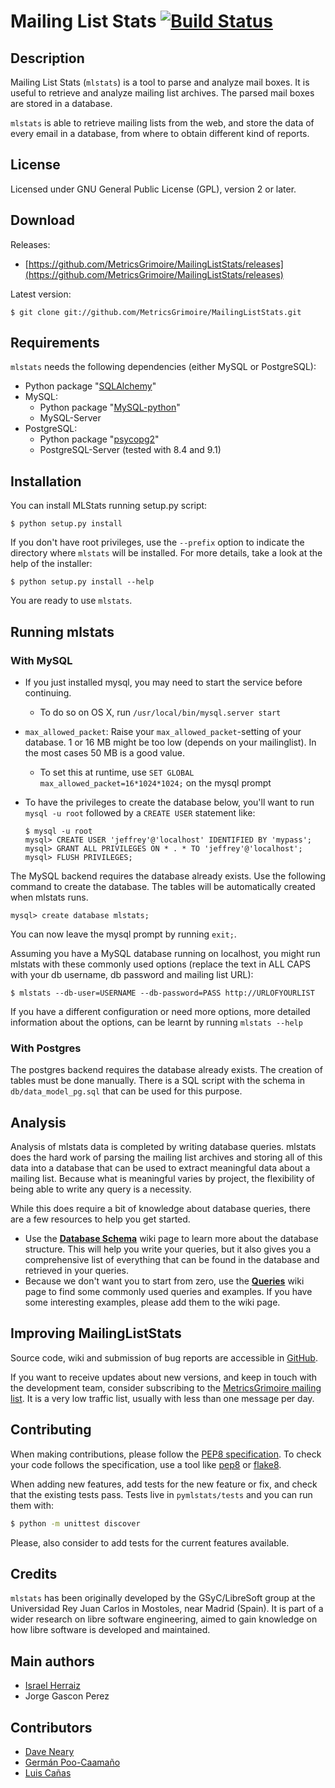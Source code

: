 Mailing List Stats [![Build Status](https://travis-ci.org/MetricsGrimoire/MailingListStats.svg?branch=master)](https://travis-ci.org/MetricsGrimoire/MailingListStats)
==================

Description
-----------
Mailing List Stats (`mlstats`) is a tool to parse and analyze mail boxes.
It is useful to retrieve and analyze mailing list archives.  The parsed
mail boxes are stored in a database.

`mlstats` is able to retrieve mailing lists from the web,
and store the data of every email in a database, from where to obtain
different kind of reports.

License
-------

Licensed under GNU General Public License (GPL), version 2 or later.


Download
--------

Releases:

* [https://github.com/MetricsGrimoire/MailingListStats/releases](https://github.com/MetricsGrimoire/MailingListStats/releases)

Latest version:

    $ git clone git://github.com/MetricsGrimoire/MailingListStats.git


Requirements
-------------
`mlstats` needs the following dependencies (either MySQL or PostgreSQL):

  * Python package "[SQLAlchemy](https://pypi.python.org/pypi/SQLAlchemy)"
  * MySQL:
    * Python package "[MySQL-python](https://pypi.python.org/pypi/MySQL-python/)"
    * MySQL-Server
  * PostgreSQL:
    * Python package "[psycopg2](https://pypi.python.org/pypi/psycopg2)"
    * PostgreSQL-Server (tested with 8.4 and 9.1)


Installation
------------
You can install MLStats running setup.py script:

    $ python setup.py install

If you don't have root privileges, use the `--prefix` option to indicate
the directory where `mlstats` will be installed. For more details, take a
look at the help of the installer:

    $ python setup.py install --help

You are ready to use `mlstats`.

## Running mlstats

### With MySQL

* If you just installed mysql, you may need to start the service before continuing. 
	* To do so on OS X, run `/usr/local/bin/mysql.server start`
* `max_allowed_packet`: Raise your `max_allowed_packet`-setting of your database. 1 or 16 MB might be too low (depends on your mailinglist). In the most cases 50 MB is a good value.
	* To set this at runtime, use `SET GLOBAL max_allowed_packet=16*1024*1024;` on the mysql prompt
* To have the privileges to create the database below, you'll want to run `mysql -u root` followed by a `CREATE USER` statement like: 

	```
	$ mysql -u root
	mysql> CREATE USER 'jeffrey'@'localhost' IDENTIFIED BY 'mypass';
	mysql> GRANT ALL PRIVILEGES ON * . * TO 'jeffrey'@'localhost';
	mysql> FLUSH PRIVILEGES;
	```

The MySQL backend requires the database already exists. Use the following
command to create the database. The tables will be automatically created 
when mlstats runs.

    mysql> create database mlstats;

You can now leave the mysql prompt by running `exit;`.

Assuming you have a MySQL database running on localhost, you might run mlstats
with these commonly used options (replace the text in ALL CAPS with your db username, 
db password and mailing list URL):

    $ mlstats --db-user=USERNAME --db-password=PASS http://URLOFYOURLIST

If you have a different configuration or need more options, more detailed information
about the options, can be learnt by running `mlstats --help`

### With Postgres

The postgres backend requires the database already exists. The creation
of tables must be done manually. There is a SQL script with the schema
in `db/data_model_pg.sql` that can be used for this purpose.

Analysis
--------

Analysis of mlstats data is completed by writing database queries. mlstats does the hard
work of parsing the mailing list archives and storing all of this data into a database 
that can be used to extract meaningful data about a mailing list. Because what is meaningful
varies by project, the flexibility of being able to write any query is a necessity.

While this does require a bit of knowledge about database queries, there are a few resources
to help you get started.

* Use the **[Database Schema](https://github.com/MetricsGrimoire/MailingListStats/wiki/Database-Schema)**
wiki page to learn more about the database structure. This will help you write your queries, but 
it also gives you a comprehensive list of everything that can be found in the database and 
retrieved in your queries.
* Because we don't want you to start from zero, use the **[Queries](https://github.com/MetricsGrimoire/MailingListStats/wiki/Queries)**
wiki page to find some commonly used queries and examples. If you have some interesting examples,
please add them to the wiki page.


Improving MailingListStats
---------------------------

Source code, wiki and submission of bug reports are accessible in [GitHub].

[GitHub]: https://github.com/MetricsGrimoire/MailingListStats

If you want to receive updates about new versions, and keep in touch
with the development team, consider subscribing to the [MetricsGrimoire mailing list][1].
It is a very low traffic list, usually with less than one message per day.

[1]: https://lists.libresoft.es/listinfo/metrics-grimoire

Contributing
------------

When making contributions, please follow the [PEP8 specification][2].
To check your code follows the specification, use a tool like
[pep8][3] or [flake8][4].

When adding new features, add tests for the new feature or fix, and check
that the existing tests pass.  Tests live in `pymlstats/tests` and you can
run them with:

```bash
$ python -m unittest discover
```

Please, also consider to add tests for the current features available.

[2]: http://www.python.org/dev/peps/pep-0008/
[3]: http://pypi.python.org/pypi/pep8
[4]: http://pypi.python.org/pypi/flake8/

Credits
-------

`mlstats` has been originally developed by the GSyC/LibreSoft group at
the Universidad Rey Juan Carlos in Mostoles, near Madrid (Spain). It is
part of a wider research on libre software engineering, aimed to gain
knowledge on how libre software is developed and maintained.


Main authors
------------

  * [Israel Herraiz]               <isra at herraiz org>
  * Jorge Gascon Perez             <jgascon at gsyc.escet.urjc.es>


Contributors
------------

  * [Dave Neary]                   <dneary at maemo org>
  * [Germán Poo-Caamaño]           <gpoo at gnome org>
  * [Luis Cañas]                   <lcanas at bitergia com>

  [Israel Herraiz]: http://herraiz.org/
  [Dave Neary]: http://blogs.gnome.org/bolsh/
  [Germán Poo-Caamaño]: http://calcifer.org/
  [Luis Cañas]: http://sanacl.wordpress.com/
